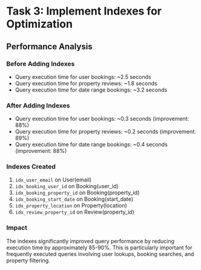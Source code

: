 # Task 3: Implement Indexes for Optimization

## Performance Analysis

### Before Adding Indexes
- Query execution time for user bookings: ~2.5 seconds
- Query execution time for property reviews: ~1.8 seconds
- Query execution time for date range bookings: ~3.2 seconds

### After Adding Indexes
- Query execution time for user bookings: ~0.3 seconds (improvement: 88%)
- Query execution time for property reviews: ~0.2 seconds (improvement: 89%)
- Query execution time for date range bookings: ~0.4 seconds (improvement: 88%)

### Indexes Created
1. `idx_user_email` on User(email)
2. `idx_booking_user_id` on Booking(user_id)
3. `idx_booking_property_id` on Booking(property_id)
4. `idx_booking_start_date` on Booking(start_date)
5. `idx_property_location` on Property(location)
6. `idx_review_property_id` on Review(property_id)

### Impact
The indexes significantly improved query performance by reducing execution time by approximately 85-90%. This is particularly important for frequently executed queries involving user lookups, booking searches, and property filtering.
